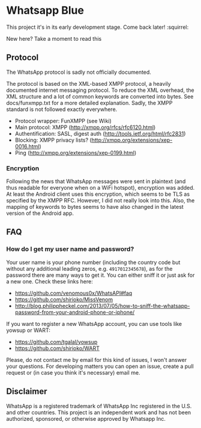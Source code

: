 Whatsapp Blue
=============

This project it's in its early development stage. Come back later! :squirrel:

New here? Take a moment to read this

## Protocol
The WhatsApp protocol is sadly not officially documented. 

The protocol is based on the XML-based XMPP protocol, a heavily documented
internet messaging protocol. To reduce the XML overhead, the XML structure and a
lot of common keywords are converted into bytes. See docs/funxmpp.txt for a
more detailed explanation. Sadly, the XMPP standard is not followed exactly
everywhere.

* Protocol wrapper: FunXMPP (see Wiki)
* Main protocol: XMPP (http://xmpp.org/rfcs/rfc6120.html)
* Authentification: SASL, digest auth (http://tools.ietf.org/html/rfc2831)
* Blocking: XMPP privacy lists? (http://xmpp.org/extensions/xep-0016.html)
* Ping (http://xmpp.org/extensions/xep-0199.html)

### Encryption

Following the news that WhatsApp messages were sent in plaintext (and thus
readable for everyone when on a WiFi hotspot), encryption was added. At least
the Android client uses this encryption, which seems to be TLS as specified by
the XMPP RFC. However, I did not really look into this. Also, the mapping of
keywords to bytes seems to have also changed in the latest version of the
Android app.


FAQ
---

### How do I get my user name and password?

Your user name is your phone number (including the country code but without any
additional leading zeros, e.g. `4917012345678`), as for the password there are
many ways to get it. You can either sniff it or just ask for a new one. Check
these links here:

* https://github.com/venomous0x/WhatsAPI#faq
* https://github.com/shirioko/MissVenom
* http://blog.philippheckel.com/2013/07/05/how-to-sniff-the-whatsapp-password-from-your-android-phone-or-iphone/

If you want to register a new WhatsApp account, you can use tools like yowsup
or WART:

* https://github.com/tgalal/yowsup
* https://github.com/shirioko/WART

Please, do not contact me by email for this kind of issues, I won't answer your
questions. For developing matters you can open an issue, create a pull request
or (in case you think it's necessary) email me.


Disclaimer
-----------

WhatsApp is a registered trademark of WhatsApp Inc registered in the U.S. and
other countries. This project is an independent work and has not been authorized,
sponsored, or otherwise approved by Whatsapp Inc. 
